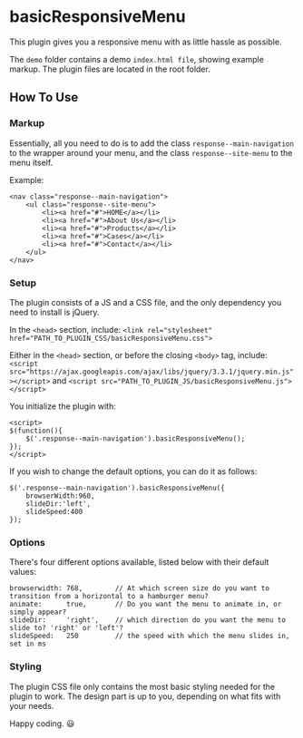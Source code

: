 # basicResponsiveMenu

This plugin gives you a responsive menu with as little hassle as possible.

The `demo` folder contains a demo `index.html file`, showing example markup. The plugin files are located in the root folder.

## How To Use

### Markup

Essentially, all you need to do is to add the class `response--main-navigation` to the wrapper around your menu, and the class `response--site-menu` to the menu itself.

Example:
```
<nav class="response--main-navigation">
	<ul class="response--site-menu">
		<li><a href="#">HOME</a></li>
		<li><a href="#">About Us</a></li>
		<li><a href="#">Products</a></li>
		<li><a href="#">Cases</a></li>
		<li><a href="#">Contact</a></li>
	</ul>
</nav>
```

### Setup

The plugin consists of a JS and a CSS file, and the only dependency you need to install is jQuery.

In the `<head>` section, include:
`<link rel="stylesheet" href="PATH_TO_PLUGIN_CSS/basicResponsiveMenu.css">`

Either in the `<head>` section, or before the closing `<body>` tag, include:
`<script src="https://ajax.googleapis.com/ajax/libs/jquery/3.3.1/jquery.min.js"></script>`
and
`<script src="PATH_TO_PLUGIN_JS/basicResponsiveMenu.js"></script>`

You initialize the plugin with:
```
<script>
$(function(){
	$('.response--main-navigation').basicResponsiveMenu();
});
</script>
```

If you wish to change the default options, you can do it as follows:
```
$('.response--main-navigation').basicResponsiveMenu({
	browserWidth:960,
	slideDir:'left',
	slideSpeed:400
});
```

### Options

There's four different options available, listed below with their default values:
```
browserwidth: 768,        // At which screen size do you want to transition from a horizontal to a hamburger menu?
animate:      true,       // Do you want the menu to animate in, or simply appear?
slideDir:     'right',    // which direction do you want the menu to slide to? 'right' or 'left'?
slideSpeed:   250         // the speed with which the menu slides in, set in ms
```

### Styling

The plugin CSS file only contains the most basic styling needed for the plugin to work. The design part is up to you, depending on what fits with your needs.

Happy coding. 😃
